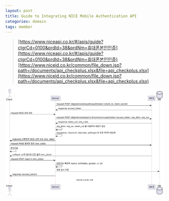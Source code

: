 ```yaml
---
layout: post
title: Guide to Integrating NICE Mobile Authentication API
categories: domain
tags: member
---
```


> [https://www.niceapi.co.kr/#/apis/guide?ctgrCd=0100&prdId=38&prdNm=휴대폰본인인증](https://www.niceapi.co.kr/#/apis/guide?ctgrCd=0100&prdId=38&prdNm=휴대폰본인인증)
> [https://www.niceid.co.kr/common/file_down.jsp?path=/documents/api_checkplus.xlsx&file=api_checkplus.xlsx](https://www.niceid.co.kr/common/file_down.jsp?path=/documents/api_checkplus.xlsx&file=api_checkplus.xlsx)

![nice-flow](/assets/postImages/NiceMobileAuthenticationApi/nice-flow.png)